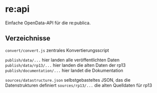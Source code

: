 # re:api
Einfache OpenData-API für die re:publica.

## Verzeichnisse

`convert/convert.js` zentrales Konvertierungsscript  

`publish/data/...` hier landen alle veröffentlichten Daten  
`publish/data/rp13/...` hier landen die alten Daten der rp13  
`publish/documentation/...` hier landet die Dokumentation

`sources/datastructure.json` selbstgebasteltes JSON, das die Datenstrukturen definiert
`sources/rp13/...` die alten Quelldaten für rp13


